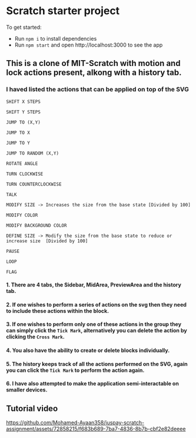 # Scratch starter project

To get started:

- Run `npm i` to install dependencies
- Run `npm start` and open http://localhost:3000 to see the app

## This is a clone of MIT-Scratch with motion and lock actions present, alkong with a history tab.

### I haved listed the actions that can be applied on top of the SVG
    SHIFT X STEPS

    SHIFT Y STEPS

    JUMP TO (X,Y)

    JUMP TO X

    JUMP TO Y

    JUMP TO RANDOM (X,Y)

    ROTATE ANGLE

    TURN CLOCKWISE

    TURN COUNTERCLOCKWISE

    TALK

    MODIFY SIZE -> Increases the size from the base state [Divided by 100]

    MODIFY COLOR

    MODIFY BACKGROUND COLOR

    DEFINE SIZE -> Modify the size from the base state to reduce or increase size  [Divided by 100]

    PAUSE

    LOOP
    
    FLAG

#### 1. There are 4 tabs, the Sidebar, MidArea, PreviewArea and the history tab.
#### 2. If one wishes to perform a series of actions on the svg then they need to include these actions within the block.
#### 3. If one wishes to perform only one of these actions in the group they can simply click the `Tick Mark`, alternatively you can delete the action by clicking the `Cross Mark`.
#### 4. You also have the ability to create or delete blocks individually.
#### 5. The history keeps track of all the actions performed on the SVG, again you can click the `Tick Mark` to perform the action again.
#### 6. I have also attempted to make the application semi-interactable on smaller devices.


## Tutorial video
https://github.com/Mohamed-Ayaan358/juspay-scratch-assignment/assets/72858215/f683b689-7ba7-4836-8b7b-cbf2e82deeee

